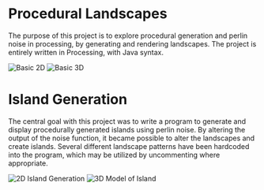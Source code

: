 # Procedural Landscapes
The purpose of this project is to explore procedural generation and perlin noise in processing, by generating and rendering landscapes.
The project is entirely written in Processing, with Java syntax. 

![Basic 2D](https://i.imgur.com/IKWIdr0.png) ![Basic 3D](https://i.imgur.com/cXM5V9t.png)

# Island Generation
The central goal with this project was to write a program to generate and display procedurally generated islands using perlin noise.
By altering the output of the noise function, it became possible to alter the landscapes and create islands.
Several different landscape patterns have been hardcoded into the program, which may be utilized by uncommenting where appropriate.

![2D Island Generation](https://i.imgur.com/BdNCSfX.png)
![3D Model of Island](https://i.imgur.com/tTnyQZh.gifv)

